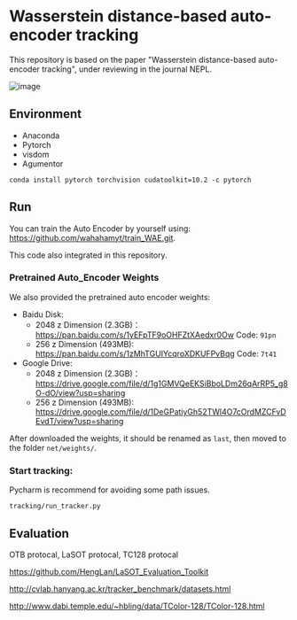 # Wasserstein distance-based auto-encoder tracking
This repository is based on the paper "Wasserstein distance-based auto-encoder tracking", under reviewing in the journal NEPL.

![image](https://github.com/wahahamyt/CAT/blob/master/data/Bird1.gif)

## Environment
- Anaconda
- Pytorch
- visdom
- Agumentor

```shell
conda install pytorch torchvision cudatoolkit=10.2 -c pytorch
```

## Run
You can train the Auto Encoder by yourself using:
https://github.com/wahahamyt/train_WAE.git. 

This code also integrated in this repository.
### Pretrained Auto_Encoder Weights
We also provided the pretrained auto encoder weights:
- Baidu Disk: 
    - 2048 z Dimension (2.3GB)： https://pan.baidu.com/s/1yEFpTF9oOHFZtXAedxr0Ow Code: ```91pn```
    - 256 z Dimension (493MB): https://pan.baidu.com/s/1zMhTGUIYcqroXDKUFPvBqg Code: ```7t41```
- Google Drive: 
    - 2048 z Dimension (2.3GB)： https://drive.google.com/file/d/1g1GMVQeEKSiBboLDm26qArRP5_g8O-dO/view?usp=sharing
    - 256 z Dimension (493MB): https://drive.google.com/file/d/1DeGPatiyGh52TWl4O7cOrdMZCFvDEvdT/view?usp=sharing

After downloaded the weights, it should be renamed as ```last```, then moved to the folder ```net/weights/```.

### Start tracking:
Pycharm is recommend for avoiding some path issues.
```shell
tracking/run_tracker.py
```
## Evaluation
OTB protocal, LaSOT protocal, TC128 protocal

https://github.com/HengLan/LaSOT_Evaluation_Toolkit

http://cvlab.hanyang.ac.kr/tracker_benchmark/datasets.html

http://www.dabi.temple.edu/~hbling/data/TColor-128/TColor-128.html
